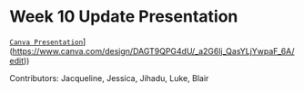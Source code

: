 # Week 10 Update Presentation

[`Canva Presentation`]([https://www.canva.com/design/DAGQZc81JRY/UyQDtBrCUno3l5IAltk2GA/edit?utm_content=DAGQZc81JRY&utm_campaign=designshare&utm_medium=link2&utm_source=sharebutton)](https://www.canva.com/design/DAGT9QPG4dU/_a2G6lj_QasYLjYwpaF_6A/edit))

Contributors: Jacqueline, Jessica, Jihadu, Luke, Blair
